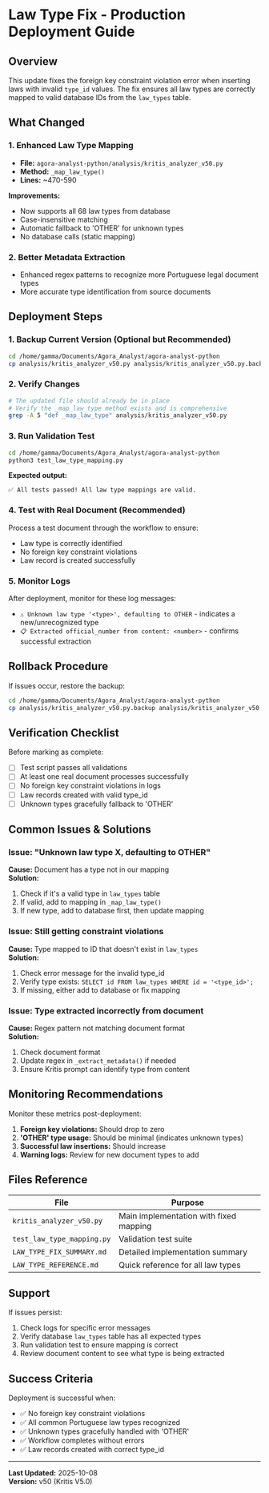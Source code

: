 # Law Type Fix - Production Deployment Guide

## Overview

This update fixes the foreign key constraint violation error when inserting laws with invalid `type_id` values. The fix ensures all law types are correctly mapped to valid database IDs from the `law_types` table.

## What Changed

### 1. Enhanced Law Type Mapping
- **File:** `agora-analyst-python/analysis/kritis_analyzer_v50.py`
- **Method:** `_map_law_type()`
- **Lines:** ~470-590

**Improvements:**
- Now supports all 68 law types from database
- Case-insensitive matching
- Automatic fallback to 'OTHER' for unknown types
- No database calls (static mapping)

### 2. Better Metadata Extraction
- Enhanced regex patterns to recognize more Portuguese legal document types
- More accurate type identification from source documents

## Deployment Steps

### 1. Backup Current Version (Optional but Recommended)
```bash
cd /home/gamma/Documents/Agora_Analyst/agora-analyst-python
cp analysis/kritis_analyzer_v50.py analysis/kritis_analyzer_v50.py.backup
```

### 2. Verify Changes
```bash
# The updated file should already be in place
# Verify the _map_law_type method exists and is comprehensive
grep -A 5 "def _map_law_type" analysis/kritis_analyzer_v50.py
```

### 3. Run Validation Test
```bash
cd /home/gamma/Documents/Agora_Analyst/agora-analyst-python
python3 test_law_type_mapping.py
```

**Expected output:**
```
✅ All tests passed! All law type mappings are valid.
```

### 4. Test with Real Document (Recommended)
Process a test document through the workflow to ensure:
- Law type is correctly identified
- No foreign key constraint violations
- Law record is created successfully

### 5. Monitor Logs
After deployment, monitor for these log messages:
- `⚠️ Unknown law type '<type>', defaulting to OTHER` - indicates a new/unrecognized type
- `📋 Extracted official_number from content: <number>` - confirms successful extraction

## Rollback Procedure

If issues occur, restore the backup:
```bash
cd /home/gamma/Documents/Agora_Analyst/agora-analyst-python
cp analysis/kritis_analyzer_v50.py.backup analysis/kritis_analyzer_v50.py
```

## Verification Checklist

Before marking as complete:
- [ ] Test script passes all validations
- [ ] At least one real document processes successfully
- [ ] No foreign key constraint violations in logs
- [ ] Law records created with valid type_id
- [ ] Unknown types gracefully fallback to 'OTHER'

## Common Issues & Solutions

### Issue: "Unknown law type X, defaulting to OTHER"
**Cause:** Document has a type not in our mapping  
**Solution:** 
1. Check if it's a valid type in `law_types` table
2. If valid, add to mapping in `_map_law_type()`
3. If new type, add to database first, then update mapping

### Issue: Still getting constraint violations
**Cause:** Type mapped to ID that doesn't exist in `law_types`  
**Solution:**
1. Check error message for the invalid type_id
2. Verify type exists: `SELECT id FROM law_types WHERE id = '<type_id>';`
3. If missing, either add to database or fix mapping

### Issue: Type extracted incorrectly from document
**Cause:** Regex pattern not matching document format  
**Solution:**
1. Check document format
2. Update regex in `_extract_metadata()` if needed
3. Ensure Kritis prompt can identify type from content

## Monitoring Recommendations

Monitor these metrics post-deployment:
1. **Foreign key violations:** Should drop to zero
2. **'OTHER' type usage:** Should be minimal (indicates unknown types)
3. **Successful law insertions:** Should increase
4. **Warning logs:** Review for new document types to add

## Files Reference

| File | Purpose |
|------|---------|
| `kritis_analyzer_v50.py` | Main implementation with fixed mapping |
| `test_law_type_mapping.py` | Validation test suite |
| `LAW_TYPE_FIX_SUMMARY.md` | Detailed implementation summary |
| `LAW_TYPE_REFERENCE.md` | Quick reference for all law types |

## Support

If issues persist:
1. Check logs for specific error messages
2. Verify database `law_types` table has all expected types
3. Run validation test to ensure mapping is correct
4. Review document content to see what type is being extracted

## Success Criteria

Deployment is successful when:
- ✅ No foreign key constraint violations
- ✅ All common Portuguese law types recognized
- ✅ Unknown types gracefully handled with 'OTHER'
- ✅ Workflow completes without errors
- ✅ Law records created with correct type_id

---

**Last Updated:** 2025-10-08  
**Version:** v50 (Kritis V5.0)
